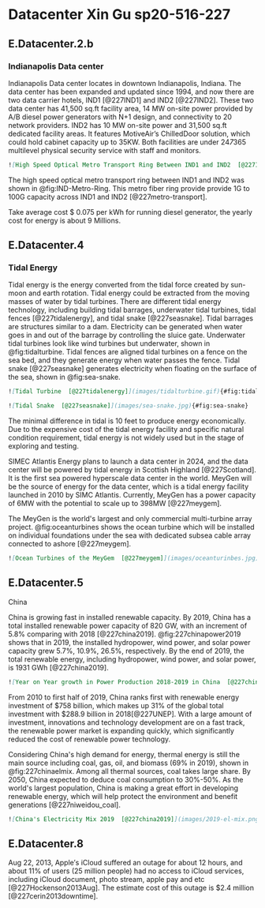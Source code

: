 # Datacenter Xin Gu sp20-516-227

## E.Datacenter.2.b

### Indianapolis Data center

Indianapolis Data center locates in downtown Indianapolis, Indiana. The data center has been expanded and updated since 1994, and now there are two data carrier hotels, IND1 [@227IND1] and IND2 [@227IND2]. These two data center has 41,500 sq.ft facility area, 14 MW on-site power provided by A/B diesel power generators with N+1 design, and connectivity to 20 network providers. IND2 has 10 MW on-site power and 31,500 sq.ft dedicated facility areas. It features MotiveAir’s ChilledDoor solution, which could hold cabinet capacity up to 35KW. Both facilities are under 24*7*365 multilevel physical security service with staff and monitors.

```markdown
![High Speed Optical Metro Transport Ring Between IND1 and IND2  [@227IND]](images/IND-Metro-Ring.png){#fig:IND-Metro-Ring}
```
 
The high speed optical metro transport ring between IND1 and IND2 was shown in @fig:IND-Metro-Ring. This metro fiber ring provide provide 1G to 100G capacity across IND1 and IND2 [@227metro-transport].

Take average cost $ 0.075 per kWh for running diesel generator, the yearly cost for energy is about 9 Millions.

## E.Datacenter.4

### Tidal Energy

Tidal energy is the energy converted from the tidal force created by sun-moon and earth rotation. Tidal energy could be extracted from the moving masses of water by tidal turbines. There are different tidal energy technology, including building tidal barrages, underwater tidal turbines, tidal fences [@227tidalenergy], and tidal snake [@227seasnake]. Tidal barrages are structures similar to a dam. Electricity can be generated when water goes in and out of the barrage by controlling the sluice gate. Underwater tidal turbines look like wind turbines but underwater, shown in @fig:tidalturbine. Tidal fences are aligned tidal turbines on a fence on the sea bed, and they generate energy when water passes the fence. Tidal snake [@227seasnake] generates electricity when floating on the surface of the sea, shown in @fig:sea-snake.

```markdown
![Tidal Turbine  [@227tidalenergy]](images/tidalturbine.gif){#fig:tidalturbine} 
```

```markdown
![Tidal Snake  [@227seasnake]](images/sea-snake.jpg){#fig:sea-snake} 
```

The minimal difference in tidal is 10 feet to produce energy economically. Due to the expensive cost of the tidal energy facility and specific natural condition requirement, tidal energy is not widely used but in the stage of exploring and testing.   

SIMEC Atlantis Energy plans to launch a data center in 2024, and the data center will be powered by tidal energy in Scottish Highland [@227Scotland]. It is the first sea powered hyperscale data center in the world. MeyGen will be the source of energy for the data center, which is a tidal energy facility launched in 2010 by SIMC Atlantis. Currently, MeyGen has a power capacity of 6MW with the potential to scale up to 398MW [@227meygem].

The MeyGen is the world's largest and only commercial multi-turbine array project. @fig:oceanturbines shows the ocean turbine which will be installed on individual foundations under the sea with dedicated subsea cable array connected to ashore [@227meygem].

```markdown
![Ocean Turbines of the MeyGem  [@227meygem]](images/oceanturinbes.jpg){#fig:oceanturbines} 
```

## E.Datacenter.5

China

China is growing fast in installed renewable capacity. By 2019, China has a total installed renewable power capacity of 820 GW, with an increment of 5.8% comparing with 2018 [@227china2019]. @fig:227chinapower2019 shows that in 2019, the installed hydropower, wind power, and solar power capacity grew 5.7%, 10.9%, 26.5%, respectively. By the end of 2019, the total renewable energy, including hydropower, wind power, and solar power, is 1931 GWh [@227china2019].

```markdown
![Year on Year growth in Power Production 2018-2019 in China  [@227china2019]](images/2019-Power-YoY.png){#fig:227chinapower2019} 
```

From 2010 to first half of 2019, China ranks first with renewable energy investment of $758 billion, which makes up 31% of the global total investment with $288.9 billion in 2018[@227UNEP]. With a large amount of investment, innovations and technology development are on a fast track, the renewable power market is expanding quickly, which significantly reduced the cost of renewable power technology.

Considering China's high demand for energy, thermal energy is still the main source including coal, gas, oil, and biomass (69% in 2019), shown in @fig:227chinaelmix. Among all thermal sources, coal takes large share. By 2050, China expected to deduce coal consumption to 30%-50%. As the world's largest population, China is making a great effort in developing renewable energy, which will help protect the environment and benefit generations [@227niweidou_coal]. 

```markdown
![China's Electricity Mix 2019  [@227china2019]](images/2019-el-mix.png){#fig:227chinaelmix} 
```

## E.Datacenter.8

Aug 22, 2013, Apple′s iCloud suffered an outage for about 12 hours, and about 11% of users (25 million people) had no access to iCloud services, including iCloud document, photo stream, apple pay and etc [@227Hockenson2013Aug]. The estimate cost of this outage is $2.4 million [@227cerin2013downtime].

